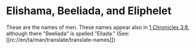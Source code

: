 # Elishama, Beeliada, and Eliphelet

These are the names of men. These names appear also in [1 Chronicles 3:8](../03/08.md), although there "Beeliada" is spelled "Eliada." (See: [[rc://en/ta/man/translate/translate-names]])

